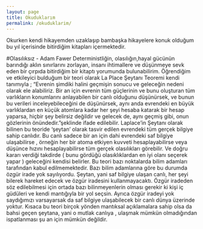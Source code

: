 ```yaml
---
layout: page
title: Okuduklarım
permalink: /okuduklarim/
---
```


Okurken kendi hikayemden uzaklaşıp bambaşka hikayelere konuk olduğum bu yıl içerisinde bitirdiğim kitapları içermektedir.
  
  #Olasılıksız - Adam Fawer
    Deterministliğin, olasılığın,hayal gücünün barındığı aklın sınırlarını zorlayan, insanı ihtimallere ve düşünmeye sevk eden bir çırpıda bitirdiğim bir kitaptı yorumunda bulunabilirim.
   Öğrendiğim ve etkileyici bulduğum bir teori olarak La Place Şeytanı Teoremi kendi tanımıyla ; “Evrenin şimdiki halini geçmişin sonucu ve geleceğin nedeni olarak ele alabiliriz. Bir an için evrenin tüm güçlerinin ve bunu oluşturan tüm varlıkların konumlarını anlayabilen bir canlı olduğunu düşünürsek, ve bunun bu verileri inceleyebileceğini de düşünürsek, aynı anda evrendeki en büyük varlıklardan en küçük atomlara kadar her şeyi hesaba katarak bir hesap yaparsa, hiçbir şey belirsiz değildir ve gelecek de, aynı geçmiş gibi, onun gözlerinin önündedir.”şeklinde ifade edilebilir.
   Laplace’in Şeytanı olarak bilinen bu teoride ‘şeytan’ olarak tasvir edilen evrendeki tüm gerçek bilgiye sahip canlıdır. Bu canlı sadece bir an için dahi evrendeki saf bilgiye ulaşabilirse , örneğin her bir atoma etkiyen kuvveti hesaplayabilirse veya düşünce hızını hesaplayabilirse tüm gerçek olasılıkları görebilir. Ve doğru kararı verdiği takdirde ( bunu gördüğü olasıklıklardan en iyi olanı seçerek yapar ) geleceğini kendisi belirler. Bu teori bazı noktalarda bilim adamları tarafından kabul edilmemektedir. Bazı bilim adamlarına göre bu durumda özgür irade yok sayılıyordu. Şeytan, yani saf bilgiye ulaşan canlı, her şeyi bilerek hareket edecek ve özgür iradesini kullanmayacaktı. Özgür iradeden söz edilebilmesi için ortada bazı bilinmeyenlerin olması gerekir ki kişi iç güdüleri ve kendi mantığıyla bir yol seçsin. Ayrıca özgür iradeyi yok saydığımızı varsayarsak da saf bilgiye ulaşabilecek bir canlı dünya üzerinde yoktur. Kısaca bu teori birçok yönden mantıksal açıklamalara sahip olsa da bahsi geçen şeytana, yani o mutlak canlıya , ulaşmak mümkün olmadığından ispatlanması şu an için mümkün değildir.
   
